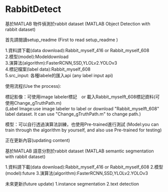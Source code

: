 # RabbitDetect
基於MATLAB 物件偵測於rabbit dataset (MATLAB Object Detection with rabbit dataset)


首先請閱讀setup_readme (First to read setup_readme ) 

1.資料請下載(data download):Rabbit_myself_416 or Rabbit_myself_608  
2.模型(model):Modeldownload  
3.演算法(algorithm):FasterRCNN,SSD,YLOLv2.YOLOv3  
4.標記檔案(label data):Rabbit_myself_608  
5.src_input: 各種labele的匯入api (any label input api)  


使用流程(Use the process):

標記影像：可使用image labeler標記　or 載入Rabbit_myselft_608標記資料(可使用Change_gTruthPath.m)  
(Label Image:use image labeler to label or download "Rabbit_myselft_608" label dataset.
It can use "Change_gTruthPath.m" to change path.)

模型：可以自行透過演算法訓練，也使用Pre-trained進行測試
(Model:you can train through the algorithm by yourself, and also use Pre-trained for testing)


正在更新內容(updating content)

基於MATLAB 語意分割於rabbit dataset 
(MATLAB semantic segmentation with rabbit dataset)

1.資料請下載(data download):Rabbit_myself_416 or Rabbit_myself_608 
2.模型(model):future
3.演算法(algorithm):FasterRCNN,SSD,YLOLv2.YOLOv3



未來更新(future update)
1.instance segmentation
2.text detection
